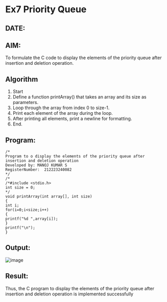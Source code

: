 # Ex7 Priority Queue
## DATE:
## AIM:
To formulate the C code to display the elements of the priority queue after insertion and deletion operation.

## Algorithm
1. Start
2. Define a function printArray() that takes an array and its size as parameters.
3. Loop through the array from index 0 to size-1.
4. Print each element of the array during the loop.
5. After printing all elements, print a newline for formatting.
6. End.

## Program:
```
/*
Program to o display the elements of the priority queue after insertion and deletion operation
Developed by: MANOJ KUMAR S
RegisterNumber:  212223240082
*/
/*
/*#include <stdio.h> 
int size = 0; 
*/ 
void printArray(int array[], int size) 
{ 
int i; 
for(i=0;i<size;i++) 
{ 
printf("%d ",array[i]); 
} 
printf("\n"); 
}
```

## Output:

![image](https://github.com/user-attachments/assets/20fc64fc-3df1-45f9-bc0f-c52565598478)


## Result:
Thus, the C program to display the elements of the priority queue after insertion and deletion operation is implemented successfully
